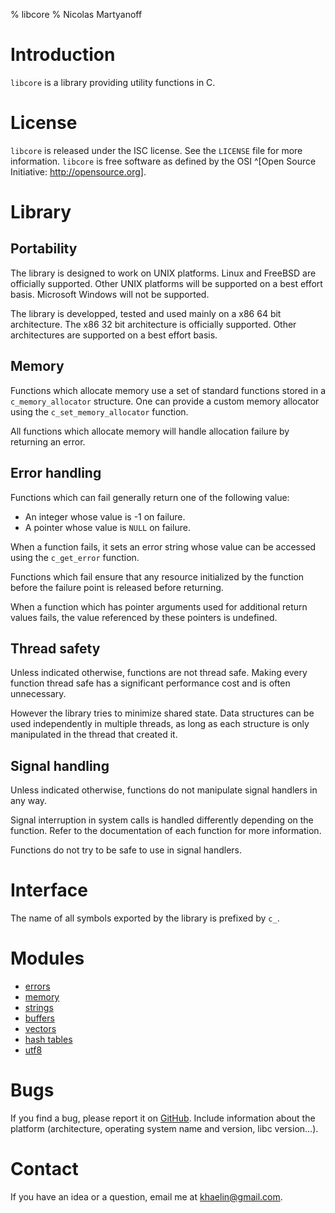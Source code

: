 % libcore
% Nicolas Martyanoff

# Introduction

`libcore` is a library providing utility functions in C.


# License

`libcore` is released under the ISC license. See the `LICENSE` file for more
information. `libcore` is free software as defined by the OSI ^[Open Source
Initiative: <http://opensource.org>].


# Library

## Portability

The library is designed to work on UNIX platforms. Linux and FreeBSD are
officially supported. Other UNIX platforms will be supported on a best effort
basis. Microsoft Windows will not be supported.

The library is developped, tested and used mainly on a x86 64 bit
architecture. The x86 32 bit architecture is officially supported. Other
architectures are supported on a best effort basis.

## Memory

Functions which allocate memory use a set of standard functions stored in a
`c_memory_allocator` structure. One can provide a custom memory allocator
using the `c_set_memory_allocator` function.

All functions which allocate memory will handle allocation failure by
returning an error.

## Error handling

Functions which can fail generally return one of the following value:

- An integer whose value is -1 on failure.
- A pointer whose value is `NULL` on failure.

When a function fails, it sets an error string whose value can be accessed
using the `c_get_error` function.

Functions which fail ensure that any resource initialized by the function
before the failure point is released before returning.

When a function which has pointer arguments used for additional return values
fails, the value referenced by these pointers is undefined.

## Thread safety

Unless indicated otherwise, functions are not thread safe. Making every
function thread safe has a significant performance cost and is often
unnecessary.

However the library tries to minimize shared state. Data structures can be
used independently in multiple threads, as long as each structure is only
manipulated in the thread that created it.

## Signal handling

Unless indicated otherwise, functions do not manipulate signal handlers in any
way.

Signal interruption in system calls is handled differently depending on the
function. Refer to the documentation of each function for more information.

Functions do not try to be safe to use in signal handlers.


# Interface

The name of all symbols exported by the library is prefixed by `c_`.


# Modules

- [errors](errors.html)
- [memory](memory.html)
- [strings](strings.html)
- [buffers](buffers.html)
- [vectors](vectors.html)
- [hash tables](hash-tables.html)
- [utf8](utf8.html)


# Bugs

If you find a bug, please report it on
[GitHub](https://github.com/galdor/libcore/issues). Include information about
the platform (architecture, operating system name and version, libc version…).


# Contact

If you have an idea or a question, email me at <khaelin@gmail.com>.
